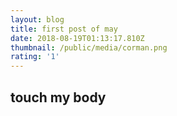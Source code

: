 ```yaml
---
layout: blog
title: first post of may
date: 2018-08-19T01:13:17.810Z
thumbnail: /public/media/corman.png
rating: '1'
---
```

## touch my body
